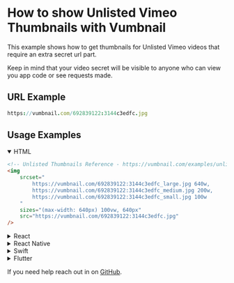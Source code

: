 <!-- Syntax Languages - https://github.com/github/linguist/blob/master/vendor/README.md -->
# How to show Unlisted Vimeo Thumbnails with Vumbnail

This example shows how to get thumbnails for Unlisted Vimeo videos that require an extra secret url part.

Keep in mind that your video secret will be visible to anyone who can view you app code or see requests made.

## URL Example

```nim
https://vumbnail.com/692839122:3144c3edfc.jpg
```

## Usage Examples

<details open>
    <summary>HTML</summary>

```html
<!-- Unlisted Thumbnails Reference - https://vumbnail.com/examples/unlisted-vimeo-thumbnails -->
<img 
    srcset="
        https://vumbnail.com/692839122:3144c3edfc_large.jpg 640w, 
        https://vumbnail.com/692839122:3144c3edfc_medium.jpg 200w, 
        https://vumbnail.com/692839122:3144c3edfc_small.jpg 100w
    " 
    sizes="(max-width: 640px) 100vw, 640px" 
    src="https://vumbnail.com/692839122:3144c3edfc.jpg" 
/>
```

</details>
<details>
    <summary>React</summary>

```jsx
{/* Unlisted Thumbnails Reference - https://vumbnail.com/examples/unlisted-vimeo-thumbnails --> */}
<img 
    srcSet={`
        https://vumbnail.com/692839122:3144c3edfc_large.jpg 640w, 
        https://vumbnail.com/692839122:3144c3edfc_medium.jpg 200w, 
        https://vumbnail.com/692839122:3144c3edfc_small.jpg 100w
    `} 
    sizes='(max-width: 640px) 100vw, 640px' 
    src='https://vumbnail.com/692839122:3144c3edfc.jpg' 
/>
```

</details>
<details>
    <summary>React Native</summary>

```javascript
// Unlisted Thumbnails Reference - https://vumbnail.com/examples/unlisted-vimeo-thumbnails
import * as React from 'react'
import { Image } from 'react-native'

export default () => (
    <Image 
        style={{ width: 320, height: 180 }}
        source={{
            uri: 'https://vumbnail.com/692839122:3144c3edfc.jpg',
        }}
    />
)
```

</details>
<details>
    <summary>Swift</summary>

```swift
// Unlisted Thumbnails Reference - https://vumbnail.com/examples/unlisted-vimeo-thumbnails
let url = URL(string: 'https://vumbnail.com/692839122:3144c3edfc.jpg')

DispatchQueue.global().async {
    let data = try? Data(contentsOf: url!)
    DispatchQueue.main.async {
        imageView.image = UIImage(data: data!)
    }
}
```

</details>
<details>
    <summary>Flutter</summary>

```dart
// Unlisted Thumbnails Reference - https://vumbnail.com/examples/unlisted-vimeo-thumbnails
Image.network(
    'https://vumbnail.com/692839122:3144c3edfc.jpg',
)
```

</details>

If you need help reach out in on [GitHub](https://github.com/ThatGuySam/vumbnail/discussions).

